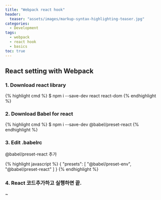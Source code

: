 ```yaml
---
title: "Webpack react hook"
header:
  teaser: "assets/images/markup-syntax-highlighting-teaser.jpg"
categories:
  - Development
tags:
  - webpack
  - react hook
  - basics
toc: true
---
```


## React setting with Webpack

### 1. Download react library

{% highlight cmd  %}
$ npm i --save-dev react react-dom
{% endhighlight  %}

### 2. Download Babel for react

{% highlight cmd  %}
$ npm i --save-dev @babel/preset-react
{% endhighlight  %}

### 3. Edit .babelrc

@babel/preset-react 추가

{% highlight javascript  %}
{
    "presets": [
     "@babel/preset-env",
     "@babel/preset-react"
    ]
}
{% endhighlight  %}

### 4. React 코드추가하고 실행하면 끝.
~                                        
